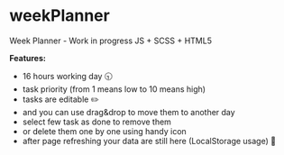 # weekPlanner
Week Planner - Work in progress
JS + SCSS + HTML5

**Features:**
* 16 hours working day :clock930:
* task priority (from 1 means low to 10 means high)
* tasks are editable :pencil2:
* and you can use drag&drop to move them to another day
* select few task as done to remove them
* or delete them one by one using handy icon
* after page refreshing your data are still here (LocalStorage usage) :floppy_disk:
